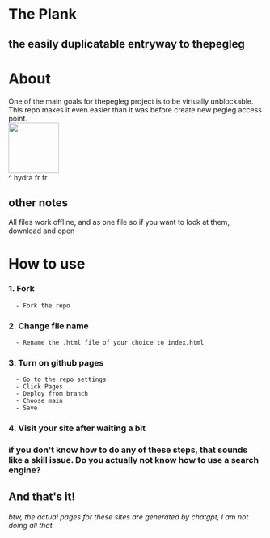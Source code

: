 # The Plank
## the easily duplicatable entryway to thepegleg
# About
One of the main goals for thepegleg project is to be virtually unblockable. This repo makes it even easier than it was before create new pegleg access point. <br>
<img src="https://as2.ftcdn.net/v2/jpg/02/25/28/73/1000_F_225287352_WWD6MopDdrNAaB1IkxmkkPESXeygXf5t.jpg" width=100 height=auto><br>
^ hydra fr fr
## other notes
All files work offline, and as one file so if you want to look at them, download and open
#  How to use
### 1. Fork
      - Fork the repo
### 2. Change file name
      - Rename the .html file of your choice to index.html
### 3. Turn on github pages
      - Go to the repo settings
      - Click Pages
      - Deploy from branch
      - Choose main
      - Save
### 4. Visit your site after waiting a bit
### if you don't know how to do any of these steps, that sounds like a skill issue. Do you actually not know how to use a search engine?
## And that's it!
###### btw, the actual pages for these sites are generated by chatgpt, I am not doing all that.
